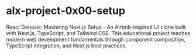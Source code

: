 # alx-project-0x00-setup
React Genesis: Mastering Next.js Setup - An Airbnb-inspired UI clone built with Next.js, TypeScript, and Tailwind CSS. This educational project teaches modern web development fundamentals through component composition, TypeScript integration, and Next.js best practices.
